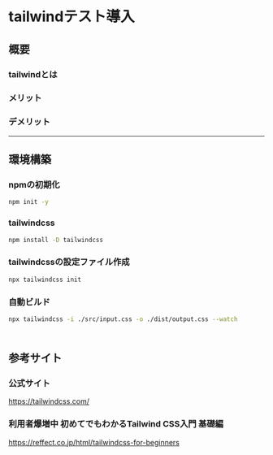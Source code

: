 # tailwindテスト導入
## 概要
### tailwindとは

### メリット

### デメリット

***

## 環境構築
### npmの初期化
```sh
npm init -y
```

### tailwindcss
```sh
npm install -D tailwindcss
```

### tailwindcssの設定ファイル作成
```sh
npx tailwindcss init
```

### 自動ビルド
```sh
npx tailwindcss -i ./src/input.css -o ./dist/output.css --watch
```



###
```
```


## 参考サイト
### 公式サイト
https://tailwindcss.com/


### 利用者爆増中 初めてでもわかるTailwind CSS入門 基礎編
https://reffect.co.jp/html/tailwindcss-for-beginners
